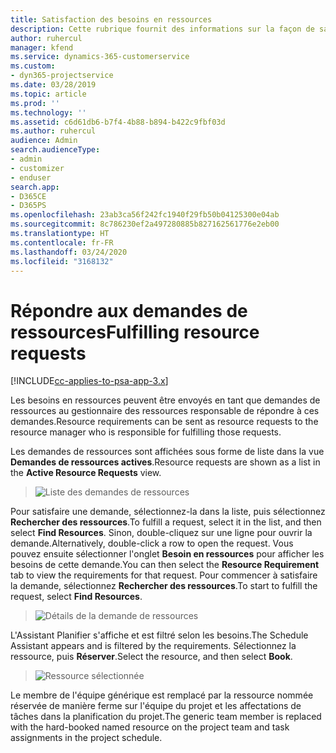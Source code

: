 ```yaml
---
title: Satisfaction des besoins en ressources
description: Cette rubrique fournit des informations sur la façon de satisfaire des besoins en ressources.
author: ruhercul
manager: kfend
ms.service: dynamics-365-customerservice
ms.custom:
- dyn365-projectservice
ms.date: 03/28/2019
ms.topic: article
ms.prod: ''
ms.technology: ''
ms.assetid: c6d61db6-b7f4-4b88-b894-b422c9fbf03d
ms.author: ruhercul
audience: Admin
search.audienceType:
- admin
- customizer
- enduser
search.app:
- D365CE
- D365PS
ms.openlocfilehash: 23ab3ca56f242fc1940f29fb50b04125300e04ab
ms.sourcegitcommit: 8c786230ef2a497280885b827162561776e2eb00
ms.translationtype: HT
ms.contentlocale: fr-FR
ms.lasthandoff: 03/24/2020
ms.locfileid: "3168132"
---
```

# <a name="fulfilling-resource-requests"></a><span data-ttu-id="feac1-103">Répondre aux demandes de ressources</span><span class="sxs-lookup"><span data-stu-id="feac1-103">Fulfilling resource requests</span></span>

[!INCLUDE[cc-applies-to-psa-app-3.x](../includes/cc-applies-to-psa-app-3x.md)]

<span data-ttu-id="feac1-104">Les besoins en ressources peuvent être envoyés en tant que demandes de ressources au gestionnaire des ressources responsable de répondre à ces demandes.</span><span class="sxs-lookup"><span data-stu-id="feac1-104">Resource requirements can be sent as resource requests to the resource manager who is responsible for fulfilling those requests.</span></span>

<span data-ttu-id="feac1-105">Les demandes de ressources sont affichées sous forme de liste dans la vue **Demandes de ressources actives**.</span><span class="sxs-lookup"><span data-stu-id="feac1-105">Resource requests are shown as a list in the **Active Resource Requests** view.</span></span>

> ![Liste des demandes de ressources](media/Resource-Management-image59.png)

<span data-ttu-id="feac1-107">Pour satisfaire une demande, sélectionnez-la dans la liste, puis sélectionnez **Rechercher des ressources**.</span><span class="sxs-lookup"><span data-stu-id="feac1-107">To fulfill a request, select it in the list, and then select **Find Resources**.</span></span> <span data-ttu-id="feac1-108">Sinon, double-cliquez sur une ligne pour ouvrir la demande.</span><span class="sxs-lookup"><span data-stu-id="feac1-108">Alternatively, double-click a row to open the request.</span></span> <span data-ttu-id="feac1-109">Vous pouvez ensuite sélectionner l'onglet **Besoin en ressources** pour afficher les besoins de cette demande.</span><span class="sxs-lookup"><span data-stu-id="feac1-109">You can then select the **Resource Requirement** tab to view the requirements for that request.</span></span> <span data-ttu-id="feac1-110">Pour commencer à satisfaire la demande, sélectionnez **Rechercher des ressources**.</span><span class="sxs-lookup"><span data-stu-id="feac1-110">To start to fulfill the request, select **Find Resources**.</span></span>

> ![Détails de la demande de ressources](media/Resource-Management-image60.png)

<span data-ttu-id="feac1-112">L'Assistant Planifier s'affiche et est filtré selon les besoins.</span><span class="sxs-lookup"><span data-stu-id="feac1-112">The Schedule Assistant appears and is filtered by the requirements.</span></span> <span data-ttu-id="feac1-113">Sélectionnez la ressource, puis **Réserver**.</span><span class="sxs-lookup"><span data-stu-id="feac1-113">Select the resource, and then select **Book**.</span></span>

> ![Ressource sélectionnée](media/Resource-Management-image61.png)

<span data-ttu-id="feac1-115">Le membre de l'équipe générique est remplacé par la ressource nommée réservée de manière ferme sur l'équipe du projet et les affectations de tâches dans la planification du projet.</span><span class="sxs-lookup"><span data-stu-id="feac1-115">The generic team member is replaced with the hard-booked named resource on the project team and task assignments in the project schedule.</span></span>
